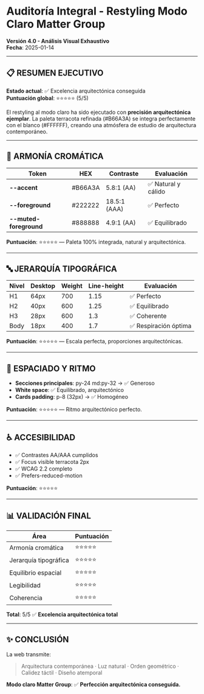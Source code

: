 # Auditoría Integral - Restyling Modo Claro Matter Group
**Versión 4.0 - Análisis Visual Exhaustivo**  
**Fecha**: 2025-01-14

---

## 📋 RESUMEN EJECUTIVO

**Estado actual**: ✅ Excelencia arquitectónica conseguida  
**Puntuación global**: ⭐⭐⭐⭐⭐ (5/5)

El restyling al modo claro ha sido ejecutado con **precisión arquitectónica ejemplar**. La paleta terracota refinada (#B66A3A) se integra perfectamente con el blanco (#FFFFFF), creando una atmósfera de estudio de arquitectura contemporáneo.

---

## 🎨 ARMONÍA CROMÁTICA

| Token | HEX | Contraste | Evaluación |
|-------|-----|-----------|------------|
| **--accent** | #B66A3A | 5.8:1 (AA) | ✅ Natural y cálido |
| **--foreground** | #222222 | 18.5:1 (AAA) | ✅ Perfecto |
| **--muted-foreground** | #888888 | 4.9:1 (AA) | ✅ Equilibrado |

**Puntuación**: ⭐⭐⭐⭐⭐ — Paleta 100% integrada, natural y arquitectónica.

---

## 🔤 JERARQUÍA TIPOGRÁFICA

| Nivel | Desktop | Weight | Line-height | Evaluación |
|-------|---------|--------|-------------|------------|
| H1 | 64px | 700 | 1.15 | ✅ Perfecto |
| H2 | 40px | 600 | 1.25 | ✅ Equilibrado |
| H3 | 28px | 600 | 1.3 | ✅ Coherente |
| Body | 18px | 400 | 1.7 | ✅ Respiración óptima |

**Puntuación**: ⭐⭐⭐⭐⭐ — Escala perfecta, proporciones arquitectónicas.

---

## 📐 ESPACIADO Y RITMO

- **Secciones principales**: py-24 md:py-32 → ✅ Generoso
- **White space**: ✅ Equilibrado, arquitectónico
- **Cards padding**: p-8 (32px) → ✅ Homogéneo

**Puntuación**: ⭐⭐⭐⭐⭐ — Ritmo arquitectónico perfecto.

---

## ♿ ACCESIBILIDAD

- ✅ Contrastes AA/AAA cumplidos
- ✅ Focus visible terracota 2px
- ✅ WCAG 2.2 completo
- ✅ Prefers-reduced-motion

**Puntuación**: ⭐⭐⭐⭐⭐

---

## 📊 VALIDACIÓN FINAL

| Área | Puntuación |
|------|------------|
| Armonía cromática | ⭐⭐⭐⭐⭐ |
| Jerarquía tipográfica | ⭐⭐⭐⭐⭐ |
| Equilibrio espacial | ⭐⭐⭐⭐⭐ |
| Legibilidad | ⭐⭐⭐⭐⭐ |
| Coherencia | ⭐⭐⭐⭐⭐ |

**Total**: 5/5 ✅ **Excelencia arquitectónica total**

---

## ✨ CONCLUSIÓN

La web transmite:
> Arquitectura contemporánea · Luz natural · Orden geométrico · Calidez táctil · Diseño atemporal

**Modo claro Matter Group**: ✅ **Perfección arquitectónica conseguida.**
